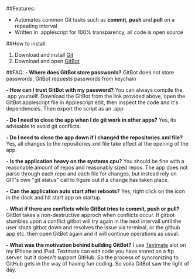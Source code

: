 ##Features:
- Automates common Git tasks such as **commit**, **push** and **pull** on a repeating interval
- Written in .applescript for 100% transparency, all code is open source

##How to install:
1. Download and install [Git](http://git-scm.com/download/mac)
2. Download and open [GitBot](https://github.com/eonist/GitBot/archive/master.zip)

##FAQ:
**- Where does GitBot store passwords?** GitBot does not store passwords, GitBot requests passwords from keychain

**- How can I trust GitBot with my password?** You can always compile the .app yourself. Download the GitBot from the link provided above, open the GitBot.applescript file in Applescript edit, then inspect the code and it's dependencies. Then export the script as an .app

**- Do I need to close the app when I do git work in other apps?** Yes, its advisable to avoid git conflicts.

**- Do I need to close the app down if I changed the repositories.xml file?** Yes, all changes to the repositories.xml file take effect at the opening of the app. 

**- Is the application heavy on the systems cpu?** You should be fine with a reasonable amount of repos and reasonably sized repos. The app does not parse through each repo and each file for changes, but instead rely on GIT's own "git status" call to figure out if a change has taken place.

**- Can the application auto start after reboots?** Yes, right click on the icon in the dock and hit start app on startup.

**- What if there are conflicts while GitBot tries to commit, push or pull?** GitBot takes a non-destructive approch when conflicts occur. If gitbot stumbles upon a conflict gitbot will try again in the next intervall until the user shuts gitbot down and resolves the issue via terminal, or the github app etc. then open GitBot again and it will continue operations as usual.

**- What was the motivation behind building GitBot?** I use [Textmate](http://textmate.com) alot on my IPhone and IPad. Textmate can edit code you have stored on a ftp server, but it doesn't support GitHub. So the process of syncronizing to GitHub gets in the way of having fun coding. So voila GitBot saw the light of day. 
